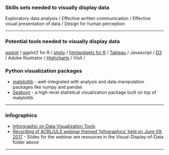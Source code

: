### Skills sets needed to visually display data

Exploratory data analysis  /  Effective written communication  /  Effective visual presentation of data  /  Design for human perception

---

### Potential tools needed to visually display data

[ggplot](http://ggplot2.org/) /  ggplot2 for R  / [plotly](http://help.plot.ly/) / [htmlwidgets for R](http://www.htmlwidgets.org/) / [Tableau](https://www.tableau.com/)  /  Javascript  /  [D3](https://www.dashingd3js.com/table-of-contents)  /  Adobe Illustrator /  [Highcharts](http://www.highcharts.com/)  /  Visit / 

### Python visualization packages

   * [matplotlib](http://bit.ly/matplotlib-docs) - well-integrated with analysis and data manipulation packages like numpy and pandas
   * [Seaborn](http://bit.ly/seaborn-python) - a high-level statistical visualization package built on top of matplotlib
   
---

### Infographics

* [Inforgraphic on Data Visualization Tools](http://pin.it/Dc859EU)
* [Recording of ACRL/ULS webinar themed ‘Infographics’ held on June 09, 2017](https://youtu.be/OFmZfMjHKLs) - Slides for the webinar are resources in the Visual-Display-of-Data folder above

---


